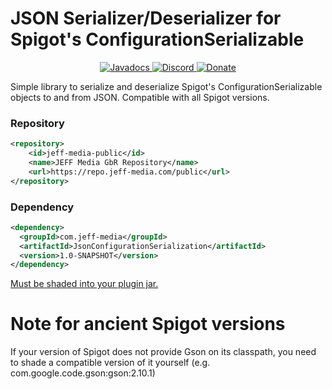 # JSON Serializer/Deserializer for Spigot's ConfigurationSerializable
<!--- Buttons start -->
<p align="center">
  <a href="https://repo.jeff-media.com/javadoc/public/com/jeff-media/JsonConfigurationSerialization/1.0-SNAPSHOT">
    <img src="https://static.jeff-media.com/img/button_javadocs.png?3" alt="Javadocs">
  </a>
  <a href="https://discord.jeff-media.com/">
    <img src="https://static.jeff-media.com/img/button_discord.png?3" alt="Discord">
  </a>
  <a href="https://paypal.me/mfnalex">
    <img src="https://static.jeff-media.com/img/button_donate.png?3" alt="Donate">
  </a>
</p>
<!--- Buttons end -->

Simple library to serialize and deserialize Spigot's ConfigurationSerializable objects to and from JSON. Compatible with all Spigot versions.

### Repository
```xml
<repository>
    <id>jeff-media-public</id>
    <name>JEFF Media GbR Repository</name>
    <url>https://repo.jeff-media.com/public</url>
</repository>
```

### Dependency
```xml
<dependency>
  <groupId>com.jeff-media</groupId>
  <artifactId>JsonConfigurationSerialization</artifactId>
  <version>1.0-SNAPSHOT</version>
</dependency>
```

[Must be shaded into your plugin jar.](https://blog.jeff-media.com/common-maven-questions/)

# Note for ancient Spigot versions
If your version of Spigot does not provide Gson on its classpath, you need to shade a compatible version of it yourself (e.g. com.google.code.gson:gson:2.10.1)